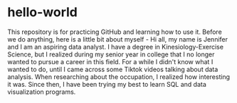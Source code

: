 # hello-world
This repository is for practicing GitHub and learning how to use it.
Before we do anything, here is a little bit about myself - Hi all, my name is Jennifer and I am an aspiring data analyst. I have a degree in Kinesiology-Exercise Science, but I realized during my senior year in college that I no longer wanted to pursue a career in this field. For a while I didn't know what I wanted to do, until I came across some Tiktok videos talking about data analysis. When researching about the occupation, I realized how interesting it was. Since then, I have been trying my best to learn SQL and data visualization programs.
